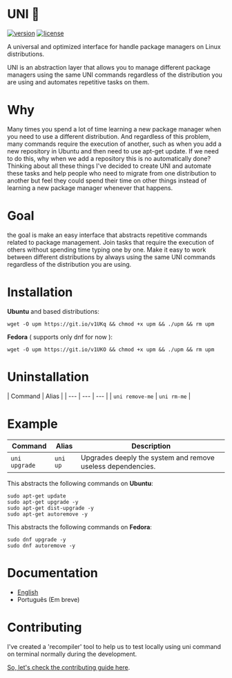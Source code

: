 # UNI :rocket:
[![version](https://img.shields.io/badge/uni-v0.1.0-blue.svg)](#)
[![license](https://img.shields.io/github/license/mashape/apistatus.svg)](https://github.com/daltonmenezes/uni/blob/master/LICENSE)

A universal and optimized interface for handle package managers on Linux distributions.
 
UNI is an abstraction layer that allows you to manage different package managers using the same UNI commands regardless of the distribution you are using and automates repetitive tasks on them.

# Why

Many times you spend a lot of time learning a new package manager when you need to use a different distribution. And regardless of this problem, many commands require the execution of another, such as when you add a new repository in Ubuntu and then need to use apt-get update. If we need to do this, why when we add a repository this is no automatically done? Thinking about all these things I've decided to create UNI and automate these tasks and help people who need to migrate from one distribution to another but feel they could spend their time on other things instead of learning a new package manager whenever that happens.

# Goal

the goal is make an easy interface that abstracts repetitive commands related to package management. Join tasks that require the execution of others without spending time typing one by one. Make it easy to work between different distributions by always using the same UNI commands regardless of the distribution you are using.

# Installation

**Ubuntu** and based distributions:
```shell
wget -O upm https://git.io/v1UKq && chmod +x upm && ./upm && rm upm
```
**Fedora** ( supports only dnf for now ):
```shell
wget -O upm https://git.io/v1UKO && chmod +x upm && ./upm && rm upm
```
# Uninstallation

| Command | Alias |
| --- | --- | --- |
| `uni remove-me` | `uni rm-me` |

# Example

| Command | Alias | Description |
| --- | --- | --- |
| `uni upgrade` | `uni up`  | Upgrades deeply the system and remove useless dependencies. |

This abstracts the following commands on **Ubuntu**:
```shell
sudo apt-get update
sudo apt-get upgrade -y
sudo apt-get dist-upgrade -y
sudo apt-get autoremove -y
```
This abstracts the following commands on **Fedora**:
```shell
sudo dnf upgrade -y
sudo dnf autoremove -y
```

# Documentation

- [English](https://github.com/daltonmenezes/uni/blob/master/docs/en/API.md)
- Português (Em breve)

# Contributing

I've created a 'recompiler' tool to help us to test locally using uni command on terminal normally during the development.

[So, let's check the contributing guide here](https://github.com/daltonmenezes/uni/blob/master/docs/en/CONTRIBUTING.md).
